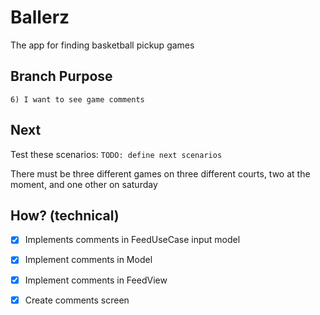 # Ballerz
The app for finding basketball pickup games

## Branch Purpose
    6) I want to see game comments

## Next 
Test these scenarios:
    `TODO: define next scenarios` 
        

There must be three different games on three different courts, two at the moment, and one other on saturday


## How? (technical)
- [x] Implements comments in FeedUseCase input model
- [x] Implement comments in Model
- [x] Implement comments in FeedView
- [x] Create comments screen 

